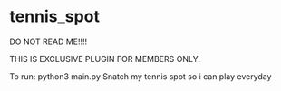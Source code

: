 # tennis_spot

DO NOT READ ME!!!!

THIS IS EXCLUSIVE PLUGIN FOR MEMBERS ONLY.


To run:
python3 main.py
Snatch my tennis spot so i can play everyday
